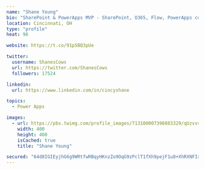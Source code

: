 ```yaml
---
name: "Shane Young"
bio: "SharePoint & PowerApps MVP - SharePoint, O365, Flow, PowerApps consulting? @PowerApps911 | Pure Snark? You found it."
location: Cincinnati, OH
type: "profile"
heat: 96

website: https://t.co/91p5BQ3pUe

twitter:
  username: ShanesCows
  url: https://twitter.com/ShanesCows
  followers: 17524

linkedin:
  url: https://www.linkedin.com/in/cincyshane

topics:
  - Power Apps

images:
  - url: https://pbs.twimg.com/profile_images/713100007398883329/qUzvsvQ3_400x400.jpg
    width: 400
    height: 400
    isCached: true
    title: "Shane Young"

secured: "64d8IGIEyjhG6g9WRtfwRBqyHKnzZo9OqG9zPclT1fXh9pejF1u8+XhRXNFIxK9Sr4HndrL00w44wWRAihaTLyDRaRiiYPvzeeEh+Fb+GJsIUeLqelLIx7KbBLUoNSsrNfOT3ZW0g96wXMxN+98PXmYCR864WE7iuRldWXz5R+L3ywriI6eyWG9cABZmuYoXAaCO7ZA3yq6iXj2J89WOumJDJO+DsjGo0gxAIT5nSWl9TVWi9AkpRbck71GyvddK5EjYyX8wXI2EZcgDV2X8ckuoaew/oBTQMwDeYc/bmKe78aFyi2BMeIXWrtd2iEFW9CAHymLtXNZUPgWNTiz44rLZpHrhx/6YJguVquvSjvJVZ4GEMWcmhmRTO1nRPx7+h/v2hH3+YExmLffwxXfupsZZ7jm8m82DS6bV2GLA2sM=;zwFF7+KK3yTBSQqcp5fRsg=="
---
```


